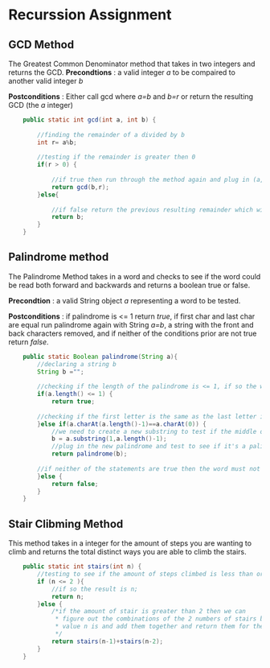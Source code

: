# Recurssion Assignment

## GCD Method
The Greatest Common Denominator method that takes in two integers and returns the GCD.
**Precondtions** : a valid integer *a* to be compaired to another valid integer *b*

**Postconditions** : Either call gcd where *a=b* and *b=r* or return the resulting GCD (the *a* integer)



```Java
	public static int gcd(int a, int b) {
		
		//finding the remainder of a divided by b
		int r= a%b;
		
		//testing if the remainder is greater then 0
		if(r > 0) {
			
			//if true then run through the method again and plug in (a,b) to be (b,r)
			return gcd(b,r);
		}else{
			
			//if false return the previous resulting remainder which will be the GCD
			return b;
		}
	}
```
## Palindrome method
The Palindrome Method takes in a word and checks to see if the word could be read both forward and backwards and 
returns a boolean true or false.

**Precondtion** : a valid String object *a* representing a word to be tested.

**Postconditions** :  if palindrome is <=  1 return *true*, if first char and last char are equal run palindrome again with 
String *a=b*, a string with the front and back characters removed, and if neither of the conditions prior are not true return *false*.

```Java
	public static Boolean palindrome(String a){
		//declaring a string b
		String b ="";
		
		//checking if the length of the palindrome is <= 1, if so the word is a palindrome
		if(a.length() <= 1) {
			return true;
			
		//checking if the first letter is the same as the last letter in the word
		}else if(a.charAt(a.length()-1)==a.charAt(0)) {
			//we need to create a new substring to test if the middle of the word is a palindrome
			b = a.substring(1,a.length()-1);
			//plug in the new palindrome and test to see if it's a palindrome
			return palindrome(b);
			
		//if neither of the statements are true then the word must not be a palindrome
		}else {
			return false;
		}
	}
```
## Stair Clibming Method
This method takes in a integer for the amount of steps you are wanting to climb and returns 
the total distinct ways you are able to climb the stairs.
```Java
	public static int stairs(int n) {
		//testing to see if the amount of steps climbed is less than or equal to 2
		if (n <= 2 ){
			//if so the result is n;
			return n;
		}else {
			/*if the amount of stair is greater than 2 then we can 
			 * figure out the combinations of the 2 numbers of stairs below our
			 * value n is and add them together and return them for the answer.
			 */
			return stairs(n-1)+stairs(n-2);
		}
	}
```
